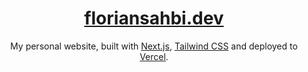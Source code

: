 <div align="center">
  <a href="https://floriansahbi.dev"><h1 align="center">floriansahbi.dev</h1></a>

My personal website, built with [Next.js](https://nextjs.org/), [Tailwind CSS](https://tailwindcss.com/) and deployed to [Vercel](https://vercel.com/).
</div>
